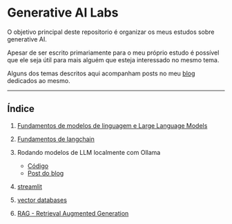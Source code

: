 # Generative AI Labs


O objetivo principal deste repositorio é organizar os meus estudos sobre generative AI.

Apesar de ser escrito primariamente para o meu próprio estudo é possível que ele seja útil para mais alguém que esteja interessado no mesmo tema.

Alguns dos temas descritos aqui acompanham posts no meu [blog](https://dev.to/hebertrfreitas/) dedicados ao mesmo.

----

## Índice


1. [Fundamentos de modelos de linguagem e Large Language Models]()
1. [Fundamentos de langchain](./examples/langchain_fundamentals/)
1. Rodando modelos de LLM localmente com Ollama
    * [Código](./examples/ollama/)
    * [Post do blog](https://dev.to/hebertrfreitas/montando-um-ambiente-local-para-testar-llms-opensource-5dgo-temp-slug-1964979)

1. [streamlit](./examples/streamlit-app/)
1. [vector databases](./examples/vector_databases/)
1. [RAG - Retrieval Augmented Generation](./examples/rag/)



